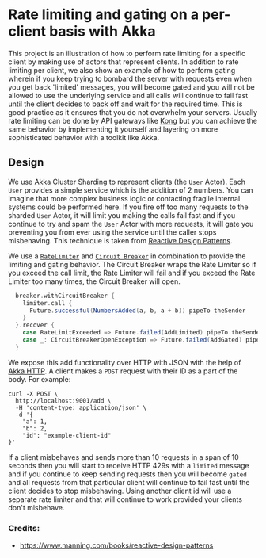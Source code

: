 # Rate limiting and gating on a per-client basis with Akka

This project is an illustration of how to perform rate limiting for a specific client by making use of actors that 
represent clients. In addition to rate limiting per client, we also show an example of how to perform gating wherein
if you keep trying to bombard the server with requests even when you get back 'limited' messages, you will become gated
and you will not be allowed to use the underlying service and all calls will continue to fail fast until the client 
decides to back off and wait for the required time. This is good practice as it ensures that you do not overwhelm your 
servers. Usually rate limiting can be done by API gateways like [Kong](https://getkong.org/plugins/rate-limiting) but 
you can achieve the same behavior by implementing it yourself and layering on more sophisticated behavior with a toolkit
like Akka. 

## Design

We use Akka Cluster Sharding to represent clients (the `User` Actor). Each `User` provides a simple service which is the
addition of 2 numbers. You can imagine that more complex business logic or contacting fragile internal systems could be
performed here. If you fire off too many requests to the sharded `User` Actor, it will limit you making the calls fail 
fast and if you continue to try and spam the `User` Actor with more requests, it will gate you preventing you from ever 
using the service until the caller stops misbehaving. This technique is taken from [Reactive Design Patterns](https://www.manning.com/books/reactive-design-patterns).

We use a [`RateLimiter`](https://github.com/ReactiveDesignPatterns/CodeSamples/blob/master/chapter12/src/main/scala/com/reactivedesignpatterns/chapter12/RateLimiter.scala) 
and [`Circuit Breaker`](http://doc.akka.io/docs/akka/current/common/circuitbreaker.html) in combination to provide the 
limiting and gating behavior. The Circuit Breaker wraps the Rate Limiter so if you exceed the call limit, the Rate 
Limiter will fail and if you exceed the Rate Limiter too many times, the Circuit Breaker will open.

```scala
  breaker.withCircuitBreaker {
    limiter.call {
      Future.successful(NumbersAdded(a, b, a + b)) pipeTo theSender
    }
  }.recover {
    case RateLimitExceeded => Future.failed(AddLimited) pipeTo theSender
    case _: CircuitBreakerOpenException => Future.failed(AddGated) pipeTo theSender
  }
```

We expose this add functionality over HTTP with JSON with the help of [Akka HTTP](http://doc.akka.io/docs/akka-http/current/).
A client makes a `POST` request with their ID as a part of the body. For example:

```curl
curl -X POST \
  http://localhost:9001/add \
  -H 'content-type: application/json' \
  -d '{
	"a": 1,
	"b": 2,
	"id": "example-client-id"
}'
```

If a client misbehaves and sends more than 10 requests in a span of 10 seconds then you will start to receive HTTP 429s 
with a `limited` message and if you continue to keep sending requests then you will become `gated` and all requests from 
that particular client will continue to fail fast until the client decides to stop misbehaving. Using another client id 
will use a separate rate limiter and that will continue to work provided your clients don't misbehave. 

### Credits: 
- https://www.manning.com/books/reactive-design-patterns
